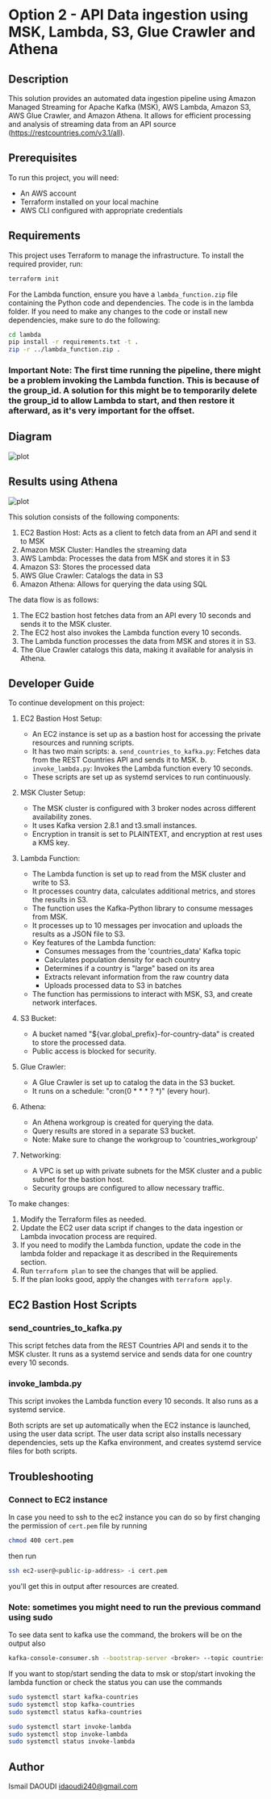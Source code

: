 # Option 2 - API Data ingestion using MSK, Lambda, S3, Glue Crawler and Athena

## Description
This solution provides an automated data ingestion pipeline using Amazon Managed Streaming for Apache Kafka (MSK), AWS Lambda, Amazon S3, AWS Glue Crawler, and Amazon Athena. It allows for efficient processing and analysis of streaming data from an API source (https://restcountries.com/v3.1/all).

## Prerequisites
To run this project, you will need:
- An AWS account
- Terraform installed on your local machine
- AWS CLI configured with appropriate credentials

## Requirements
This project uses Terraform to manage the infrastructure. To install the required provider, run:

```bash
terraform init
```

For the Lambda function, ensure you have a `lambda_function.zip` file containing the Python code and dependencies.
The code is in the lambda folder. If you need to make any changes to the code or install new dependencies, make sure to do the following:

```bash
cd lambda
pip install -r requirements.txt -t .
zip -r ../lambda_function.zip .
```

### Important Note: The first time running the pipeline, there might be a problem invoking the Lambda function. This is because of the group_id. A solution for this might be to temporarily delete the group_id to allow Lambda to start, and then restore it afterward, as it's very important for the offset.
## Diagram
![plot](Project_diagram.png)

## Results using Athena
![plot](athena.png)

This solution consists of the following components:
1. EC2 Bastion Host: Acts as a client to fetch data from an API and send it to MSK
2. Amazon MSK Cluster: Handles the streaming data
3. AWS Lambda: Processes the data from MSK and stores it in S3
4. Amazon S3: Stores the processed data
5. AWS Glue Crawler: Catalogs the data in S3
6. Amazon Athena: Allows for querying the data using SQL

The data flow is as follows:
1. The EC2 bastion host fetches data from an API every 10 seconds and sends it to the MSK cluster.
2. The EC2 host also invokes the Lambda function every 10 seconds.
3. The Lambda function processes the data from MSK and stores it in S3.
4. The Glue Crawler catalogs this data, making it available for analysis in Athena.

## Developer Guide
To continue development on this project:

1. EC2 Bastion Host Setup:
   - An EC2 instance is set up as a bastion host for accessing the private resources and running scripts.
   - It has two main scripts:
     a. `send_countries_to_kafka.py`: Fetches data from the REST Countries API and sends it to MSK.
     b. `invoke_lambda.py`: Invokes the Lambda function every 10 seconds.
   - These scripts are set up as systemd services to run continuously.

2. MSK Cluster Setup:
   - The MSK cluster is configured with 3 broker nodes across different availability zones.
   - It uses Kafka version 2.8.1 and t3.small instances.
   - Encryption in transit is set to PLAINTEXT, and encryption at rest uses a KMS key.

3. Lambda Function:
   - The Lambda function is set up to read from the MSK cluster and write to S3.
   - It processes country data, calculates additional metrics, and stores the results in S3.
   - The function uses the Kafka-Python library to consume messages from MSK.
   - It processes up to 10 messages per invocation and uploads the results as a JSON file to S3.
   - Key features of the Lambda function:
     * Consumes messages from the 'countries_data' Kafka topic
     * Calculates population density for each country
     * Determines if a country is "large" based on its area
     * Extracts relevant information from the raw country data
     * Uploads processed data to S3 in batches
   - The function has permissions to interact with MSK, S3, and create network interfaces.

4. S3 Bucket:
   - A bucket named "${var.global_prefix}-for-country-data" is created to store the processed data.
   - Public access is blocked for security.

5. Glue Crawler:
   - A Glue Crawler is set up to catalog the data in the S3 bucket.
   - It runs on a schedule: "cron(0 * * * ? *)" (every hour).

6. Athena: 
   - An Athena workgroup is created for querying the data.
   - Query results are stored in a separate S3 bucket.
   - Note: Make sure to change the workgroup to 'countries_workgroup'

7. Networking:
   - A VPC is set up with private subnets for the MSK cluster and a public subnet for the bastion host.
   - Security groups are configured to allow necessary traffic.

To make changes:
1. Modify the Terraform files as needed.
2. Update the EC2 user data script if changes to the data ingestion or Lambda invocation process are required.
3. If you need to modify the Lambda function, update the code in the lambda folder and repackage it as described in the Requirements section.
4. Run `terraform plan` to see the changes that will be applied.
5. If the plan looks good, apply the changes with `terraform apply`.

## EC2 Bastion Host Scripts

### send_countries_to_kafka.py
This script fetches data from the REST Countries API and sends it to the MSK cluster. It runs as a systemd service and sends data for one country every 10 seconds.

### invoke_lambda.py
This script invokes the Lambda function every 10 seconds. It also runs as a systemd service.

Both scripts are set up automatically when the EC2 instance is launched, using the user data script. The user data script also installs necessary dependencies, sets up the Kafka environment, and creates systemd service files for both scripts.


## Troubleshooting 

### Connect to EC2 instance 
In case you need to ssh to the ec2 instance you can do so by first changing the permission of 
```cert.pem``` file by running 
```bash
chmod 400 cert.pem
``` 
then run
```bash
ssh ec2-user@<public-ip-address> -i cert.pem
``` 
you'll get this in output after resources are created.
### Note: sometimes you might need to run the previous command using sudo


To see data sent to kafka use the command, the brokers will be on the output also
```bash
kafka-console-consumer.sh --bootstrap-server <broker> --topic countries_data --from-beginning
```
If you want to stop/start sending the data to msk or stop/start invoking the lambda function or check the status you can use the commands
```bash
sudo systemctl start kafka-countries
sudo systemctl stop kafka-countries
sudo systemctl status kafka-countries

sudo systemctl start invoke-lambda
sudo systemctl stop invoke-lambda
sudo systemctl status invoke-lambda
```


## Author
Ismail DAOUDI
idaoudi240@gmail.com
